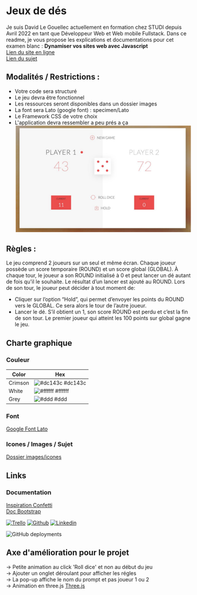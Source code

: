 # Jeux de dés 

Je suis David Le Gouellec actuellement en formation chez STUDI depuis Avril 2022 en 
tant que Développeur Web et Web mobile Fullstack. Dans ce readme, je vous propose les explications et documentations pour cet examen blanc :
**Dynamiser vos sites web avec Javascript**  
[Lien du site en ligne](https://ddlgc.github.io/Jeux-de-des/)  
[Lien du sujet](./images/GDWFSDVSWEBAJAVAEXAIII1A-dynamiser-java.pdf)

## Modalités / Restrictions : 
- Votre code sera structuré
- Le jeu devra être fonctionnel
- Les ressources seront disponibles dans un dossier images
- La font sera Lato (google font) : specimen/Lato
- Le Framework CSS de votre choix
- L'application devra ressembler a peu prés a ça  
![Représentation du rendu](./images/Capture%20d’écran.png)

## Règles :  
Le jeu comprend 2 joueurs sur un seul et même écran. 
Chaque joueur possède un score temporaire (ROUND) et un score global (GLOBAL).
À chaque tour, le joueur a son ROUND initialisé à 0 et peut lancer un dé autant de fois qu'il le souhaite. Le 
résultat d’un lancer est ajouté au ROUND. 
Lors de son tour, le joueur peut décider à tout moment de:
- Cliquer sur l’option “Hold”, qui permet d’envoyer les points du ROUND vers le GLOBAL. Ce sera alors le
tour de l’autre joueur.
- Lancer le dé. S’il obtient un 1, son score ROUND est perdu et c’est la fin de son tour.
Le premier joueur qui atteint les 100 points sur global gagne le jeu.

## Charte graphique

### Couleur

| **Color**             | **Hex**                                                                |
| ----------------- | ------------------------------------------------------------------ |
| Crimson | ![#dc143c](https://via.placeholder.com/10/dc143c?text=+) #dc143c |
| White | ![#ffffff](https://via.placeholder.com/10/ffffff?text=+) #ffffff |
| Grey | ![#ddd](https://via.placeholder.com/10/ddd?text=+) #ddd |  

### Font  
[Google Font Lato](https://fonts.google.com/?query=lato)  

### Icones / Images / Sujet
[Dossier images/icones](./images/)

## Links

### Documentation   
[Inspiration Confetti](https://www.codehim.com/animation-effects/javascript-confetti-explosion-effect/)  
[Doc Bootstrap](https://getbootstrap.com/)  

[![Trello](https://img.shields.io/badge/Trello-0052CC?style=for-the-badge&logo=trello&logoColor=white)](https://trello.com/b/cNpyGhNE/tache)
[![Github](https://img.shields.io/badge/GitHub-100000?style=for-the-badge&logo=github&logoColor=white)](https://github.com/DdLgc/Jeux-de-des)
[![Linkedin](https://img.shields.io/badge/linkedin-0A66C2?style=for-the-badge&logo=linkedin&logoColor=white)](https://www.linkedin.com/in/david-le-gouellec-551322243/)  

![GitHub deployments](https://img.shields.io/badge/GitHub%20Pages-222222?style=for-the-badge&logo=GitHub%20Pages&logoColor=white)

<!-- [![Portfolio](https://img.shields.io/badge/my_portfolio-000?style=for-the-badge&logo=ko-fi&logoColor=white)](https://katherineoelsner.com/) -->

## Axe d'amélioration pour le projet 

-> Petite animation au click 'Roll dice' et non au début du jeu  
-> Ajouter un onglet déroulant pour afficher les régles  
-> La pop-up affiche le nom du prompt et pas joueur 1 ou 2  
-> Animation en three.js [Three.js](https://threejs-journey.com/)


<!-- https://codepen.io/ocxigin/pen/qBQxmLW  inspi bouton et ajouter la biblioteque d'icone qui va avec  
<script type="module" src="https://unpkg.com/ionicons@7.1.0/dist/ionicons/ionicons.esm.js">
</script>

-->